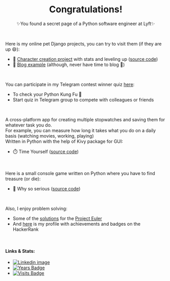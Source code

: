 <h1 align='center'>
  Congratulations!
</h1>
<p align='center'>✨You found a secret page of a Python software engineer at Lyft✨</p><br>

Here is my online pet Django projects, you can try to visit them (if they are up 😄):
* 🔭 [Character creation project](https://windowhero.herokuapp.com/) with stats and leveling up ([source code](https://github.com/IharSha/build_a_hero))
* 💬 [Blog example](https://rutasblog.herokuapp.com/) (although, never have time to blog 🤔)
<br>

You can participate in my Telegram contest winner quiz [here](https://quiz.directory/quiz/PO8ZNQhk):
* To check your Python Kung Fu 🐍
* Start quiz in Telegram group to compete with colleagues or friends
<br>

A cross-platform app for creating multiple stopwatches and saving them for whatever task you do.<br> For example, you can measure how long it takes what you do on a daily basis (watching movies, working, playing)<br>
Written in Python with the help of Kivy package for GUI:
* ⏱️ Time Yourself ([source code](https://github.com/IharSha/timeyourself))
<br>

Here is a small console game written on Python where you have to find treasure (or die):
* 👾 Why so serious ([source code](https://github.com/IharSha/why_so_serious))
<br>

Also, I enjoy problem solving:
* Some of the [solutions](https://github.com/IharSha/my_projecteuler) for the [Project Euler](https://projecteuler.net/)
* And [here](https://www.hackerrank.com/Rutik) is my profile with achievements and badges on the HackerRank
<br>

#### Links & Stats:
* [![Linkedin image](https://img.shields.io/badge/linkedin-414141.svg?&style=for-the-badge&logo=linkedin)](https://www.linkedin.com/in/ihar-shabes-278576103/)
* [![Years Badge](https://badges.pufler.dev/years/iharsha)](https://badges.pufler.dev)
* [![Visits Badge](https://badges.pufler.dev/visits/iharsha/iharsha)](https://badges.pufler.dev)
